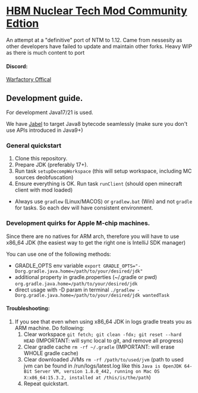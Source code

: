 # <u>**HBM Nuclear Tech Mod Community Edtion**</u>
An attempt at a "definitive" port of NTM to 1.12. Came from nessesity as other developers have failed to update and maintain other forks. Heavy WIP as there is much content to port

#### Discord:
[Warfactory Offical](https://discord.gg/VqVYYWEGrE)

## Development guide.
For development Java17/21 is used.

We have [Jabel](https://github.com/bsideup/jabel) to target Java8 bytecode seamlessly (make sure you don't use APIs introduced in Java9+)


### General quickstart
1. Clone this repository.
2. Prepare JDK (preferably 17+).
3. Run task `setupDecompWorkspace` (this will setup workspace, including MC sources deobfuscation)
4. Ensure everything is OK. Run task `runClient` (should open minecraft client with mod loaded)


- Always use `gradlew` (Linux/MACOS) or `gradlew.bat` (Win) and not `gradle` for tasks. So each dev will have consistent environment.
### Development quirks for Apple M-chip machines.

Since there are no natives for ARM arch, therefore you will have to use x86_64 JDK (the easiest way to get the right one is IntelliJ SDK manager)

You can use one of the following methods:
- GRADLE_OPTS env variable `export GRADLE_OPTS="-Dorg.gradle.java.home=/path/to/your/desired/jdk"`
- additional property in gradle.properties (~/.gradle or pwd) `org.gradle.java.home=/path/to/your/desired/jdk`
- direct usage with -D param in terminal `./gradlew -Dorg.gradle.java.home=/path/to/your/desired/jdk wantedTask`

#### Troubleshooting:

1. If you see that even when using x86_64 JDK in logs gradle treats you as ARM machine. Do following:
    1. Clear workspace `git fetch; git clean -fdx; git reset --hard HEAD` (IMPORTANT: will sync local to git, and remove all progress)
    2. Clear gradle cache `rm -rf ~/.gradle` (IMPORTANT: will erase WHOLE gradle cache)
    3. Clear downloaded JVMs `rm -rf /path/to/used/jvm`
       (path to used jvm can be found in /run/logs/latest.log like this `Java is OpenJDK 64-Bit Server VM, version 1.8.0_442, running on Mac OS X:x86_64:15.3.2, installed at /this/is/the/path`)
    4. Repeat quickstart.
